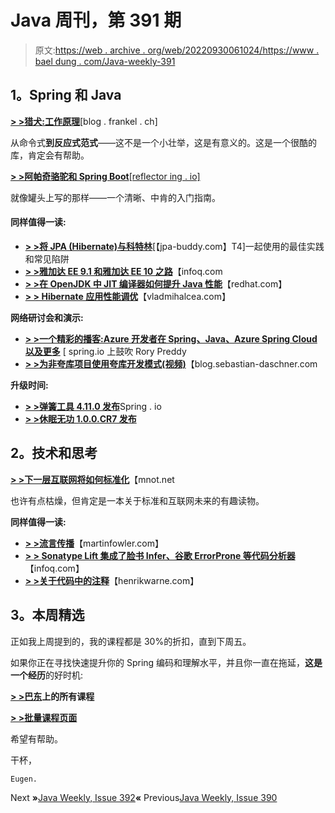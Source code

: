 # Java 周刊，第 391 期

> 原文:[https://web . archive . org/web/20220930061024/https://www . bael dung . com/Java-weekly-391](https://web.archive.org/web/20220930061024/https://www.baeldung.com/java-weekly-391)

## **1。Spring 和 Java**

[**> >猎犬:工作原理**](https://web.archive.org/web/20220628114913/https://blog.frankel.ch/blockhound-how-it-works/)[blog . frankel . ch]

从命令式**到反应式范式**——这不是一个小壮举，这是有意义的。这是一个很酷的库，肯定会有帮助。

[**> >阿帕奇骆驼和 Spring Boot**[reflector ing . io]](https://web.archive.org/web/20220628114913/https://reflectoring.io/spring-camel/)

就像罐头上写的那样——一个清晰、中肯的入门指南。

#### **同样值得一读:**

*   **[> >将 JPA (Hibernate)与科特林](https://web.archive.org/web/20220628114913/https://www.jpa-buddy.com/blog/best-practices-and-common-pitfalls/)**[【jpa-buddy.com】T4]一起使用的最佳实践和常见陷阱
*   **[> >雅加达 EE 9.1 和雅加达 EE 10 之路](https://web.archive.org/web/20220628114913/https://www.infoq.com/news/2021/06/jakarta-ee-9-1/)**【infoq.com
*   [**> >在 OpenJDK 中 JIT 编译器如何提升 Java 性能**](https://web.archive.org/web/20220628114913/https://developers.redhat.com/articles/2021/06/23/how-jit-compiler-boosts-java-performance-openjdk)【redhat.com】
*   [**> > Hibernate 应用性能调优**](https://web.archive.org/web/20220628114913/https://vladmihalcea.com/hibernate-application-performance-tuning/)【vladmihalcea.com】

**网络研讨会和演示:**

*   [**> >一个精彩的播客:Azure 开发者在 Spring、Java、Azure Spring Cloud 以及更多**](https://web.archive.org/web/20220628114913/https://spring.io/blog/2021/06/17/a-bootiful-podcast-azure-developer-advocate-rory-preddy-on-spring-java-azure-spring-cloud-and-more) [ spring.io 上鼓吹 Rory Preddy
*   [**> >为非夸库项目使用夸库开发模式(视频)**](https://web.archive.org/web/20220628114913/https://blog.sebastian-daschner.com/entries/quarkus-dev-for-java-projects)【blog.sebastian-daschner.com

**升级时间:**

*   [**> >弹簧工具 4.11.0 发布**](https://web.archive.org/web/20220628114913/https://spring.io/blog/2021/06/21/spring-tools-4-11-0-released)Spring . io
*   [**> >休眠无功 1.0.0.CR7 发布**](https://web.archive.org/web/20220628114913/https://in.relation.to/2021/06/18/hibernate-reactive-1_0_0_CR7/)

## **2。技术和思考**

[**> >下一层互联网将如何标准化**](https://web.archive.org/web/20220628114913/https://www.mnot.net/blog/2021/06/21/standards-competition-governance)【mnot.net

也许有点枯燥，但肯定是一本关于标准和互联网未来的有趣读物。

**同样值得一读:**

*   [**> >流言传播**](https://web.archive.org/web/20220628114913/https://martinfowler.com/articles/patterns-of-distributed-systems/gossip-dissemination.html)【martinfowler.com】
*   [**> > Sonatype Lift 集成了脸书 Infer、谷歌 ErrorProne 等代码分析器**](https://web.archive.org/web/20220628114913/https://www.infoq.com/news/2021/06/Sonatype-lift-code-analysis/)【infoq.com】
*   [**> >关于代码中的注释**](https://web.archive.org/web/20220628114913/https://henrikwarne.com/2021/06/15/on-comments-in-code/)【henrikwarne.com】

## **3。本周精选**

正如我上周提到的，我的课程都是 30%的折扣，直到下周五。

如果你正在寻找快速提升你的 Spring 编码和理解水平，并且你一直在拖延，**这是一个经历**的好时机:

**[> >巴东](/web/20220628114913/https://www.baeldung.com/all-courses)上的所有课程**

**[> >批量课程页面](/web/20220628114913/https://www.baeldung.com/all-bulk-courses)**

希望有帮助。

干杯，

`Eugen.`

Next **»**[Java Weekly, Issue 392](/web/20220628114913/https://www.baeldung.com/java-weekly-392)**«** Previous[Java Weekly, Issue 390](/web/20220628114913/https://www.baeldung.com/java-weekly-390)